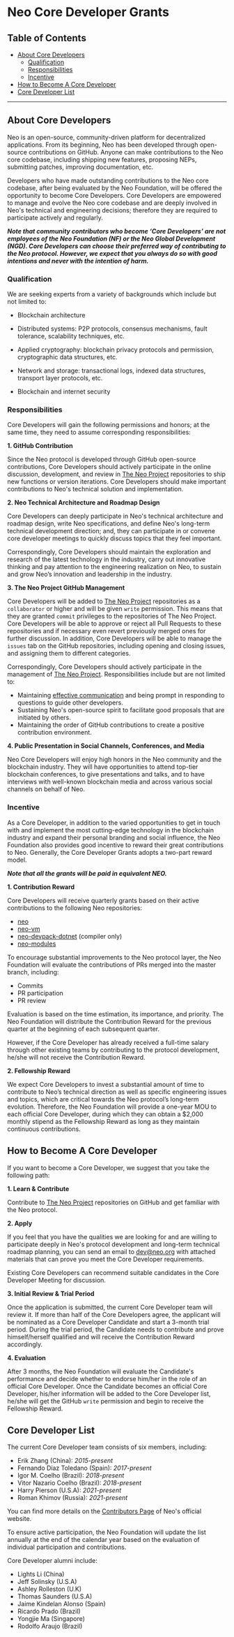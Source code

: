 # Neo Core Developer Grants


## Table of Contents
- [About Core Developers](#about-core-developers)
  - [Qualification](#qualification)
  - [Responsibilities](#responsibilities)
  - [Incentive](#incentive)
- [How to Become A Core Developer](#how-to-become-a-core-developer)
- [Core Developer List](#core-developer-list)
------



## About Core Developers 

Neo is an open-source, community-driven platform for decentralized applications. From its beginning, Neo has been developed through open-source contributions on GitHub. Anyone can make contributions to the Neo core codebase, including shipping new features, proposing NEPs, submitting patches, improving documentation, etc.

Developers who have made outstanding contributions to the Neo core codebase, after being evaluated by the Neo Foundation, will be offered the opportunity to become Core Developers. Core Developers are empowered to manage and evolve the Neo core codebase and are deeply involved in Neo's technical and engineering decisions; therefore they are required to participate actively and regularly.

***Note that community contributors who become ‘Core Developers’ are not employees of the Neo Foundation (NF) or the Neo Global Development (NGD). Core Developers can choose their preferred way of contributing to the Neo protocol. However, we expect that you always do so with good intentions and never with the intention of harm.***



### Qualification

We are seeking experts from a variety of backgrounds which include but not limited to:

- Blockchain architecture

- Distributed systems: P2P protocols, consensus mechanisms, fault tolerance, scalability techniques, etc. 

- Applied cryptography: blockchain privacy protocols and permission, cryptographic data structures, etc.

- Network and storage: transactional logs, indexed data structures, transport layer protocols, etc.

- Blockchain and internet security

  


### Responsibilities

Core Developers will gain the following permissions and honors; at the same time, they need to assume corresponding responsibilities: 

**1. GitHub Contribution**

Since the Neo protocol is developed through GitHub open-source contributions, Core Developers should actively participate in the online discussion, development, and review in [The Neo Project](https://github.com/neo-project) repositories to ship new functions or version iterations. Core Developers should make important contributions to Neo's technical solution and implementation.

**2. Neo Technical Architecture and Roadmap Design**

Core Developers can deeply participate in Neo's technical architecture and roadmap design, write Neo specifications, and define Neo's long-term technical development direction; and, they can participate in or convene core developer meetings to quickly discuss topics that they feel important.

Correspondingly, Core Developers should maintain the exploration and research of the latest technology in the industry, carry out innovative thinking and pay attention to the engineering realization on Neo, to sustain and grow Neo’s innovation and leadership in the industry.

**3. The Neo Project GitHub Management** 

Core Developers will be added to [The Neo Project](https://github.com/neo-project) repositories as a `collaborator` or higher and will be given `write` permission. This means that they are granted `commit` privileges to the repositories of The Neo Project. Core Developers will be able to approve or reject all Pull Requests to these repositories and if necessary even revert previously merged ones for further discussion. In addition, Core Developers will be able to manage the `issues` tab on the GitHub repositories, including opening and closing issues, and assigning them to different categories.

Correspondingly, Core Developers should actively participate in the management of [The Neo Project](https://github.com/neo-project). Responsibilities include but are not limited to:

- Maintaining [effective communication](https://opensource.guide/how-to-contribute/#communicating-effectively) and being prompt in responding to questions to guide other developers.
- Sustaining Neo's open-source spirit to facilitate good proposals that are initiated by others. 
- Maintaining the order of GitHub contributions to create a positive contribution environment.

**4. Public Presentation in Social Channels, Conferences, and Media**

Neo Core Developers will enjoy high honors in the Neo community and the blockchain industry. They will have opportunities to attend top-tier blockchain conferences, to give presentations and talks, and to have interviews with well-known blockchain media and across various social channels on behalf of Neo.



### Incentive

As a Core Developer, in addition to the varied opportunities to get in touch with and implement the most cutting-edge technology in the blockchain industry and expand their personal branding and social influence, the Neo Foundation also provides good incentive to reward their great contributions to Neo. Generally, the Core Developer Grants adopts a two-part reward model. 

***Note that all the grants will be paid in equivalent NEO.***

**1. Contribution Reward**

Core Developers will receive quarterly grants based on their active contributions to the following Neo repositories:

- [neo](https://github.com/neo-project/neo)
- [neo-vm](https://github.com/neo-project/neo-vm)
- [neo-devpack-dotnet](https://github.com/neo-project/neo-devpack-dotnet) (compiler only)
- [neo-modules](https://github.com/neo-project/neo-modules)

To encourage substantial improvements to the Neo protocol layer, the Neo Foundation will evaluate the contributions of PRs merged into the master branch, including: 

- Commits
- PR participation
- PR review

Evaluation is based on the time estimation, its importance, and priority. The Neo Foundation will distribute the Contribution Reward for the previous quarter at the beginning of each subsequent quarter.

However, if the Core Developer has already received a full-time salary through other existing teams by contributing to the protocol development, he/she will not receive the Contribution Reward.

**2. Fellowship Reward**

We expect Core Developers to invest a substantial amount of time to contribute to Neo’s technical direction as well as specific engineering issues and topics, which are critical towards the Neo protocol’s long-term evolution. Therefore, the Neo Foundation will provide a one-year MOU to each official Core Developer, during which they can obtain a $2,000 monthly stipend as the Fellowship Reward as long as they maintain continuous contributions. 





## How to Become A Core Developer 

If you want to become a Core Developer, we suggest that you take the following path:

**1. Learn & Contribute**

Contribute to [The Neo Project](https://github.com/neo-project) repositories on GitHub and get familiar with the Neo protocol. 

**2. Apply**

If you feel that you have the qualities we are looking for and are willing to participate deeply in Neo's protocol development and long-term technical roadmap planning, you can send an email to [dev@neo.org](mailto:dev@neo.org) with attached materials that can prove you meet the Core Developer requirements. 

Existing Core Developers can recommend suitable candidates in the Core Developer Meeting for discussion. 

**3. Initial Review & Trial Period**

Once the application is submitted, the current Core Developer team will review it. If more than half of the Core Developers agree, the applicant will be nominated as a Core Developer Candidate and start a 3-month trial period. During the trial period, the Candidate needs to contribute and prove himself/herself qualified and will receive the Contribution Reward accordingly. 

**4. Evaluation**

After 3 months, the Neo Foundation will evaluate the Candidate's performance and decide whether to endorse him/her in the role of an official Core Developer. Once the Candidate becomes an official Core Developer, his/her information will be added to the Core Developer list, he/she will get the GitHub `write` permission and begin to receive the Fellowship Reward. 






## Core Developer List

The current Core Developer team consists of six members, including:

- Erik Zhang (China): *2015-present*
- Fernando Díaz Toledano (Spain): *2017-present*
- Igor M. Coelho (Brazil): *2018-present*
- Vitor Nazario Coelho (Brazil): *2018-present*
- Harry Pierson (U.S.A): *2021-present*
- Roman Khimov (Russia): *2021-present*

You can find more details on the [Contributors Page](https://neo.org/contributors#core-developers) of Neo's official website. 

To ensure active participation, the Neo Foundation will update the list annually at the end of the calendar year based on the evaluation of individual participation and contributions. 

Core Developer alumni include:

- Lights Li (China)
- Jeff Solinsky (U.S.A)
- Ashley Rolleston (U.K)
- Thomas Saunders (U.S.A)
- Jaime Kindelan Alonso  (Spain)
- Ricardo Prado (Brazil)
- Yongjie Ma (Singapore)
- Rodolfo Araujo (Brazil)

